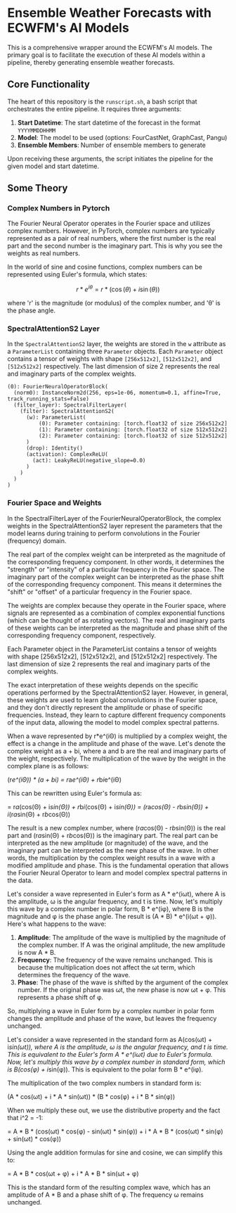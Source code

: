 # Ensemble Weather Forecasts with ECWFM's AI Models

This is a comprehensive wrapper around the ECWFM's AI models. The primary goal is to facilitate the execution of these AI models within a pipeline, thereby generating ensemble weather forecasts.

## Core Functionality

The heart of this repository is the `runscript.sh`, a bash script that orchestrates the entire pipeline. It requires three arguments:

1. **Start Datetime**: The start datetime of the forecast in the format `YYYYMMDDHHMM`
2. **Model**: The model to be used (options: FourCastNet, GraphCast, Pangu)
3. **Ensemble Members**: Number of ensemble members to generate

Upon receiving these arguments, the script initiates the pipeline for the given model and start datetime.

## Some Theory

### Complex Numbers in Pytorch

The Fourier Neural Operator operates in the Fourier space and utilizes complex numbers. However, in PyTorch, complex numbers are typically represented as a pair of real numbers, where the first number is the real part and the second number is the imaginary part. This is why you see the weights as real numbers.

In the world of sine and cosine functions, complex numbers can be represented using Euler's formula, which states:

$$r*e^{i\theta} = r*(\cos(\theta) + i\sin(\theta))$$

where 'r' is the magnitude (or modulus) of the complex number, and 'θ' is the phase angle.

### SpectralAttentionS2 Layer

In the `SpectralAttentionS2` layer, the weights are stored in the `w` attribute as a `ParameterList` containing three `Parameter` objects. Each `Parameter` object contains a tensor of weights with shape `[256x512x2]`, `[512x512x2]`, and `[512x512x2]` respectively. The last dimension of size 2 represents the real and imaginary parts of the complex weights.

```
(0): FourierNeuralOperatorBlock(
  (norm0): InstanceNorm2d(256, eps=1e-06, momentum=0.1, affine=True, track_running_stats=False)
  (filter_layer): SpectralFilterLayer(
    (filter): SpectralAttentionS2(
      (w): ParameterList(
          (0): Parameter containing: [torch.float32 of size 256x512x2]
          (1): Parameter containing: [torch.float32 of size 512x512x2]
          (2): Parameter containing: [torch.float32 of size 512x512x2]
      )
      (drop): Identity()
      (activation): ComplexReLU(
        (act): LeakyReLU(negative_slope=0.0)
      )
    )
  )
)
```

### Fourier Space and Weights

In the SpectralFilterLayer of the FourierNeuralOperatorBlock, the complex weights in the SpectralAttentionS2 layer represent the parameters that the model learns during training to perform convolutions in the Fourier (frequency) domain.

The real part of the complex weight can be interpreted as the magnitude of the corresponding frequency component. In other words, it determines the "strength" or "intensity" of a particular frequency in the Fourier space.
The imaginary part of the complex weight can be interpreted as the phase shift of the corresponding frequency component. This means it determines the "shift" or "offset" of a particular frequency in the Fourier space.

The weights are complex because they operate in the Fourier space, where signals are represented as a combination of complex exponential functions (which can be thought of as rotating vectors). The real and imaginary parts of these weights can be interpreted as the magnitude and phase shift of the corresponding frequency component, respectively.

Each Parameter object in the ParameterList contains a tensor of weights with shape [256x512x2], [512x512x2], and [512x512x2] respectively. The last dimension of size 2 represents the real and imaginary parts of the complex weights.

The exact interpretation of these weights depends on the specific operations performed by the SpectralAttentionS2 layer. However, in general, these weights are used to learn global convolutions in the Fourier space, and they don't directly represent the amplitude or phase of specific frequencies. Instead, they learn to capture different frequency components of the input data, allowing the model to model complex spectral patterns.

When a wave represented by r*e^(iΘ) is multiplied by a complex weight, the effect is a change in the amplitude and phase of the wave.
Let's denote the complex weight as a + bi, where a and b are the real and imaginary parts of the weight, respectively. The multiplication of the wave by the weight in the complex plane is as follows:

(r*e^(iΘ)) * (a + bi) = r*a*e^(iΘ) + r*b*i*e^(iΘ)

This can be rewritten using Euler's formula as:

= r*a*(cos(Θ) + i*sin(Θ)) + r*b*i*(cos(Θ) + i*sin(Θ))
= (r*a*cos(Θ) - r*b*sin(Θ)) + i*(r*a*sin(Θ) + r*b*cos(Θ))

The result is a new complex number, where (r*a*cos(Θ) - r*b*sin(Θ)) is the real part and (r*a*sin(Θ) + r*b*cos(Θ)) is the imaginary part.
The real part can be interpreted as the new amplitude (or magnitude) of the wave, and the imaginary part can be interpreted as the new phase of the wave.
In other words, the multiplication by the complex weight results in a wave with a modified amplitude and phase. This is the fundamental operation that allows the Fourier Neural Operator to learn and model complex spectral patterns in the data.

Let's consider a wave represented in Euler's form as A * e^(iωt), where A is the amplitude, ω is the angular frequency, and t is time. 
Now, let's multiply this wave by a complex number in polar form, B * e^(iφ), where B is the magnitude and φ is the phase angle.
The result is (A * B) * e^(i(ωt + φ)).
Here's what happens to the wave:

1. **Amplitude**: The amplitude of the wave is multiplied by the magnitude of the complex number. If A was the original amplitude, the new amplitude is now A * B.
2. **Frequency**: The frequency of the wave remains unchanged. This is because the multiplication does not affect the ωt term, which determines the frequency of the wave.
3. **Phase**: The phase of the wave is shifted by the argument of the complex number. If the original phase was ωt, the new phase is now ωt + φ. This represents a phase shift of φ.

So, multiplying a wave in Euler form by a complex number in polar form changes the amplitude and phase of the wave, but leaves the frequency unchanged.

Let's consider a wave represented in the standard form as A(cos(ωt) + i*sin(ωt)), where A is the amplitude, ω is the angular frequency, and t is time. This is equivalent to the Euler's form A * e^(iωt) due to Euler's formula.
Now, let's multiply this wave by a complex number in standard form, which is B(cos(φ) + i*sin(φ)). This is equivalent to the polar form B * e^(iφ).

The multiplication of the two complex numbers in standard form is:

(A * cos(ωt) + i * A * sin(ωt)) * (B * cos(φ) + i * B * sin(φ))

When we multiply these out, we use the distributive property and the fact that i^2 = -1:

= A * B * (cos(ωt) * cos(φ) - sin(ωt) * sin(φ)) + i * A * B * (cos(ωt) * sin(φ) + sin(ωt) * cos(φ))

Using the angle addition formulas for sine and cosine, we can simplify this to:

= A * B * cos(ωt + φ) + i * A * B * sin(ωt + φ)

This is the standard form of the resulting complex wave, which has an amplitude of A * B and a phase shift of φ. The frequency ω remains unchanged.